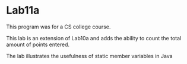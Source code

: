 # Lab11a
This program was for a CS college course. 

This lab is an extension of Lab10a and adds the ability to count the total amount of points entered.

The lab illustrates the usefulness of static member variables in Java